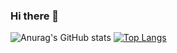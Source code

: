 ### Hi there 👋

<!--
**xfelipetavares/xfelipetavares** is a ✨ _special_ ✨ repository because its `README.md` (this file) appears on your GitHub profile.

Here are some ideas to get you started:

- 🔭 I’m currently working on ...
- 🌱 I’m currently learning ...
- 👯 I’m looking to collaborate on ...
- 🤔 I’m looking for help with ...
- 💬 Ask me about ...
- 📫 How to reach me: ...
- 😄 Pronouns: ...
- ⚡ Fun fact: ...
-->


![Anurag's GitHub stats](https://github-readme-stats.vercel.app/api?username=xfelipetavares&show_icons=true&theme=dracula)
[![Top Langs](https://github-readme-stats.vercel.app/api/top-langs/?username=xfelipetavares&theme=dracula)](https://github.com/anuraghazra/github-readme-stats)



